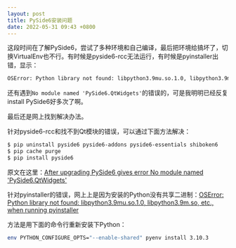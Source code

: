```yaml
---
layout: post
title: PySide6安装问题
date: 2022-05-31 09:43 +0800
---
```

这段时间在了解PySide6，尝试了多种环境和自己编译，最后把环境给搞坏了，切换VirtualEnv也不行。有时候是pyside6-rcc无法运行，有时候是pyinstaller出错，显示：

```bash
OSError: Python library not found: libpython3.9mu.so.1.0, libpython3.9m.so, etc., when running pyinstaller
```

还有遇到`No module named 'PySide6.QtWidgets'`的错误的，可是我明明已经反复install PySide6好多次了啊。

最后还是网上找到解决办法。

针对pyside6-rcc和找不到Qt模块的错误，可以通过下面方法解决：

```bash
$ pip uninstall pyside6 pyside6-addons pyside6-essentials shiboken6
$ pip cache purge
$ pip install pyside6
```

原文在这里：[After upgrading PySide6 gives error No module named 'PySide6.QtWidgets'](https://stackoverflow.com/questions/71919812/after-upgrading-pyside6-gives-error-no-module-named-pyside6-qtwidgets)

针对pyinstaller的错误，网上上是因为安装的Python没有共享二进制：[OSError: Python library not found: libpython3.9mu.so.1.0, libpython3.9m.so, etc., when running pyinstaller](https://stackoverflow.com/questions/68462920/oserror-python-library-not-found-libpython3-9mu-so-1-0-libpython3-9m-so-etc)

方法是用下面的命令行重新安装下Python：

```bash
env PYTHON_CONFIGURE_OPTS="--enable-shared" pyenv install 3.10.3
```
